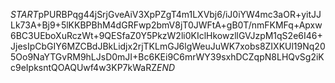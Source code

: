 $START$pPURBPqg44jSrjGveAiV3XpPZgT4m1LXVbj6/iJ0iYW4mc3aOR+yitJJLk73A+Bj9+5lKKBPBhM4dGRFwp2bmV8jT0JWFtA+gB0T/nmFKMFq+Apxw6BC3UEboXuRczWt+9QESfaZ0Y5PkzW2li0KIclHkowzllGVJzpM1qS2e6I46+JjesIpCbGIY6MZCBdJBkLidjx2rjTKLmGJ6lgWeuJuWK7xobs8ZIXKUl19Nq205Oo9NaYTGvRM9hLJsD0mJI+Bc6KEi9C6mrWY39sxhDCZqpN8LHQvSg2iKc9eIpksntQOAQUwf4w3KP7kWaRZ$END$